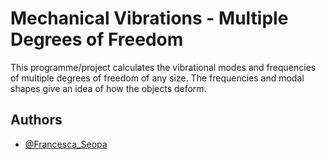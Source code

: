 
# Mechanical Vibrations - Multiple Degrees of Freedom

This programme/project calculates the vibrational modes and frequencies of multiple degrees of freedom of any size. The frequencies and modal shapes give an idea of how the objects deform.




## Authors

- [@Francesca_Seopa](https://www.github.com/charbileigh)
